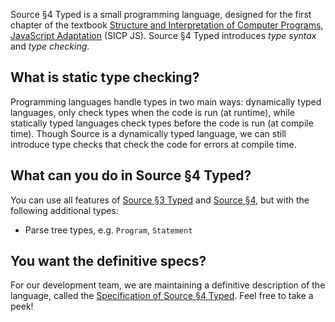 Source §4 Typed is a small programming language, designed for the first chapter
of the textbook
<a href="https://sourceacademy.org/sicpjs">Structure and Interpretation
of Computer Programs, JavaScript Adaptation</a> (SICP JS).
Source §4 Typed introduces <EM>type syntax</EM> and <EM>type checking</EM>.

## What is static type checking?

Programming languages handle types in two main ways:
dynamically typed languages, only check types when the code is run (at runtime),
while statically typed languages check types before the code is run (at compile time).
Though Source is a dynamically typed language, we can still introduce type checks
that check the code for errors at compile time.

## What can you do in Source §4 Typed?

You can use all features of
<a href="../source_3_typed/">Source §3 Typed</a> and <a href="../source_4/">Source §4</a>, but with the following additional types:

- Parse tree types, e.g. `Program`, `Statement`

## You want the definitive specs?

For our development team, we are maintaining a definitive description
of the language, called the
<a href="../source_4_typed.pdf">Specification of Source §4 Typed</a>.
Feel free to take a peek!
